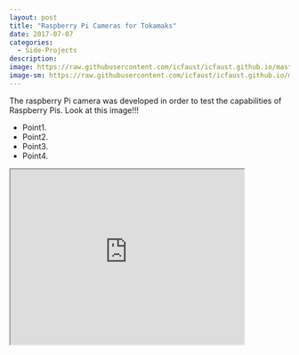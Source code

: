 ```yaml
---
layout: post
title: "Raspberry Pi Cameras for Tokamaks"
date: 2017-07-07
categories:
  - Side-Projects
description: 
image: https://raw.githubusercontent.com/icfaust/icfaust.github.io/master/_screenshots/1160902011-frames-21.jpg
image-sm: https://raw.githubusercontent.com/icfaust/icfaust.github.io/master/_screenshots/1160902011-frames-21.jpg
---
```

The raspberry Pi camera was developed in order to test the capabilities of Raspberry Pis. Look at this image!!!

<ul>
  <li>Point1.</li>
  <li>Point2.</li>
  <li>Point3.</li>
  <li>Point4.</li>
</ul>

<iframe width="420" height="315"
src="https://www.youtube.com/embed/CUfR819hIDg">
</iframe>